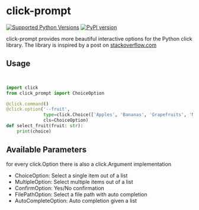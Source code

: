 # click-prompt

[![Supported Python Versions](https://img.shields.io/pypi/pyversions/click-prompt/0.2.0)](https://pypi.org/project/click-prompt/) 
[![PyPI version](https://badge.fury.io/py/click-prompt.svg)](https://badge.fury.io/py/click-prompt)


click-prompt provides more beautiful interactive options for the Python click
library. The library is inspired by a post on [stackoverflow.com](https://stackoverflow.com/questions/54311067/)

## Usage

```python


import click
from click_prompt import ChoiceOption

@click.command()
@click.option('--fruit', 
              type=click.Choice(['Apples', 'Bananas', 'Grapefruits', 'Mangoes']),
              cls=ChoiceOption)
def select_fruit(fruit: str):
    print(choice)
```


## Available Parameters

for every click.Option there is also a click.Argument  implementation

 - ChoiceOption: Select a single item out of a list
 - MultipleOption: Select multiple items out of a list
 - ConfirmOption: Yes/No confirmation
 - FilePathOption: Select a file path with auto completion
 - AutoCompleteOption: Auto completion given a list

